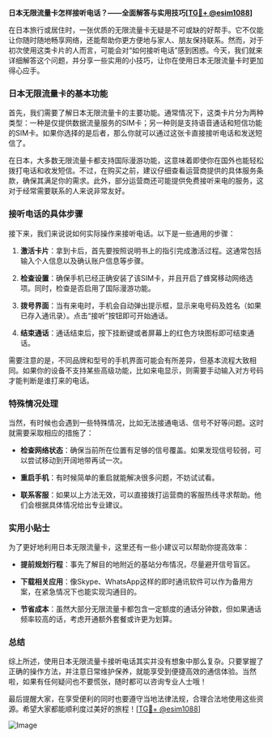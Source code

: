 **日本无限流量卡怎样接听电话？——全面解答与实用技巧[[TG💪+ @esim1088](https://t.me/s/esim1088)]**

在日本旅行或居住时，一张优质的无限流量卡无疑是不可或缺的好帮手。它不仅能让你随时随地畅享网络，还能帮助你更方便地与家人、朋友保持联系。然而，对于初次使用这类卡片的人而言，可能会对“如何接听电话”感到困惑。今天，我们就来详细解答这个问题，并分享一些实用的小技巧，让你在使用日本无限流量卡时更加得心应手。

### 日本无限流量卡的基本功能

首先，我们需要了解日本无限流量卡的主要功能。通常情况下，这类卡片分为两种类型：一种是仅提供数据流量服务的SIM卡；另一种则是支持语音通话和短信功能的SIM卡。如果你选择的是后者，那么你就可以通过这张卡直接接听电话和发送短信了。

在日本，大多数无限流量卡都支持国际漫游功能，这意味着即使你在国外也能轻松拨打电话和收发短信。不过，在购买之前，建议仔细查看运营商提供的具体服务条款，确保其满足你的需求。此外，部分运营商还可能提供免费接听来电的服务，这对于经常需要联系的人来说非常友好。

### 接听电话的具体步骤

接下来，我们来说说如何实际操作来接听电话。以下是一些通用的步骤：

1. **激活卡片**：拿到卡后，首先要按照说明书上的指引完成激活过程。这通常包括输入个人信息以及确认账户信息等步骤。
   
2. **检查设置**：确保手机已经正确安装了该SIM卡，并且开启了蜂窝移动网络选项。同时，检查是否启用了国际漫游功能。

3. **拨号界面**：当有来电时，手机会自动弹出提示框，显示来电号码及姓名（如果已存入通讯录）。点击“接听”按钮即可开始通话。

4. **结束通话**：通话结束后，按下挂断键或者屏幕上的红色方块图标即可结束通话。

需要注意的是，不同品牌和型号的手机界面可能会有所差异，但基本流程大致相同。如果你的设备不支持某些高级功能，比如来电显示，则需要手动输入对方号码才能判断是谁打来的电话。

### 特殊情况处理

当然，有时候也会遇到一些特殊情况，比如无法接通电话、信号不好等问题。这时就需要采取相应的措施了：

- **检查网络状态**：确保当前所在位置有足够的信号覆盖。如果发现信号较弱，可以尝试移动到开阔地带再试一次。
  
- **重启手机**：有时候简单的重启就能解决很多问题，不妨试试看。

- **联系客服**：如果以上方法无效，可以直接拨打运营商的客服热线寻求帮助。他们会根据具体情况给出专业建议。

### 实用小贴士

为了更好地利用日本无限流量卡，这里还有一些小建议可以帮助你提高效率：

- **提前规划行程**：事先了解目的地附近的基站分布情况，尽量避开信号盲区。
  
- **下载相关应用**：像Skype、WhatsApp这样的即时通讯软件可以作为备用方案，在紧急情况下也能实现沟通目的。

- **节省成本**：虽然大部分无限流量卡都包含一定额度的通话分钟数，但如果通话频率较高的话，考虑开通额外套餐或许更为划算。

### 总结

综上所述，使用日本无限流量卡接听电话其实并没有想象中那么复杂。只要掌握了正确的操作方法，并注意日常维护保养，就能享受到便捷高效的通信体验。当然啦，如果有任何疑问也不要慌张，随时都可以咨询专业人士哦！

最后提醒大家，在享受便利的同时也要遵守当地法律法规，合理合法地使用这些资源。希望大家都能顺利度过美好的旅程！[[TG💪+ @esim1088](https://t.me/s/esim1088)] 

![Image](https://i.postimg.cc/4NQfJmqS/Snipaste-2025-05-13-00-14-12.png)